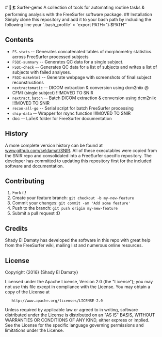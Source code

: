 <snippet>
  <content>
# 💎🏄 Surfer-gems 
A collection of tools for automating routine tasks &amp; performing analysis with the FreeSurfer software package.
## Installation
Simply clone this repository and add it to your bash path by including the following line your `.bash_profile`
> `export PATH="<PATHTOSURFERGEMS>/:$PATH"`

## Contents
- `FS-stats`       -- Generates concatenated tables of morphometry statistics across FreeSurfer processed subjects
- `FSQC-summary`   -- Generates QC data for a single subject.
- `FSQC-check`     -- Generates QC data for a list of subjects and writes a list of subjects with failed analyses.  
- `FSQC-makehtml`  -- Generate webpage with screenshots of final subject reconstructions
- `nextractomatic` -- DICOM extraction & conversion using dcm2niix @ CFMI (single subject) !!!MOVED TO SNIR
- `nextract.batch` -- Batch DICOM extraction & conversion using dcm2niix !!!MOVED TO SNIR
- `recon-all-go`   -- Serial script for batch FreeSurfer processing
- `ship-data`      -- Wrapper for rsync function !!!MOVED TO SNIR
- doc            -- LaTeX folder for FreeSurfer documentation

## History
A more complete version history can be found at www.github.com/seldamat/SNIR.  All of these executables were copied from the SNIR repo and consolidated into a FreeSurfer specific repository.  The developer has committed to updating this repository first for the included software and documentation.

## Contributing
1. Fork it!
2. Create your feature branch: `git checkout -b my-new-feature`
3. Commit your changes: `git commit -am 'Add some feature'`
4. Push to the branch: `git push origin my-new-feature`
5. Submit a pull request :D

## Credits
Shady El Damaty has developed the software in this repo with great help from the FreeSurfer wiki, mailing list and numerous online resources.

## License
   Copyright {2016} {Shady El Damaty}

   Licensed under the Apache License, Version 2.0 (the "License");
   you may not use this file except in compliance with the License.
   You may obtain a copy of the License at

       http://www.apache.org/licenses/LICENSE-2.0

   Unless required by applicable law or agreed to in writing, software
   distributed under the License is distributed on an "AS IS" BASIS,
   WITHOUT WARRANTIES OR CONDITIONS OF ANY KIND, either express or implied.
   See the License for the specific language governing permissions and
   limitations under the License.
</content>
</snippet>
